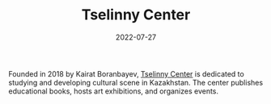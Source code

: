 ﻿---
title: "Tselinny Center"
linkTitle: "Tselinny Center"
date: 2022-07-27
countries: ["Kazakhstan"]
category: ["Local NGO"]
tags: ["general NGO", "culture", "art", "research center"]
date_start: [2018]
date_end: []
data_type: ["qualitative", "discourse", "art"] 
language: ["Russian", "Kazakh"]
description: 
  Tselinny Center is dedicated to studying and developing cultural scene in Kazakhstan.
---

Founded in 2018 by Kairat Boranbayev, [Tselinny Center](http://tselinny.org/) is dedicated to studying and developing cultural scene in Kazakhstan. The center publishes educational books, hosts art exhibitions, and organizes events. 

